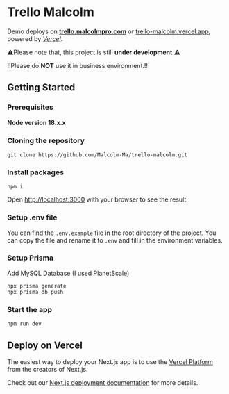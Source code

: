 # Trello Malcolm

Demo deploys on **[trello.malcolmpro.com](https://trello.malcolmpro.com)** or [trello-malcolm.vercel.app](https://trello-malcolm.vercel.app/), powered by *[Vercel](https://vercel.com)*.

⚠️Please note that, this project is still **under development**.⚠️

‼️Please do **NOT** use it in business environment.‼️

## Getting Started

### Prerequisites

**Node version 18.x.x**

### Cloning the repository

```shell
git clone https://github.com/Malcolm-Ma/trello-malcolm.git
```

### Install packages

```shell
npm i
```

Open [http://localhost:3000](http://localhost:3000) with your browser to see the result.

### Setup .env file

You can find the `.env.example` file in the root directory of the project. You can copy the file and rename it to `.env` and fill in the environment variables.

### Setup Prisma

Add MySQL Database (I used PlanetScale)

```shell
npx prisma generate
npx prisma db push

```

### Start the app

```shell
npm run dev
```

## Deploy on Vercel

The easiest way to deploy your Next.js app is to use the [Vercel Platform](https://vercel.com/new?utm_medium=default-template&filter=next.js&utm_source=create-next-app&utm_campaign=create-next-app-readme) from the creators of Next.js.

Check out our [Next.js deployment documentation](https://nextjs.org/docs/deployment) for more details.

